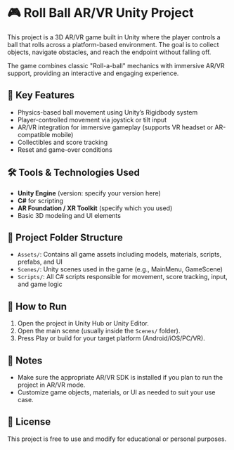 # 🎮 Roll Ball AR/VR Unity Project

This project is a 3D AR/VR game built in Unity where the player controls a ball that rolls across a platform-based environment. The goal is to collect objects, navigate obstacles, and reach the endpoint without falling off.

The game combines classic "Roll-a-ball" mechanics with immersive AR/VR support, providing an interactive and engaging experience.

## 🌟 Key Features
- Physics-based ball movement using Unity’s Rigidbody system
- Player-controlled movement via joystick or tilt input
- AR/VR integration for immersive gameplay (supports VR headset or AR-compatible mobile)
- Collectibles and score tracking
- Reset and game-over conditions

## 🛠 Tools & Technologies Used
- **Unity Engine** (version: specify your version here)
- **C#** for scripting
- **AR Foundation / XR Toolkit** (specify which you used)
- Basic 3D modeling and UI elements

## 📁 Project Folder Structure
- `Assets/`: Contains all game assets including models, materials, scripts, prefabs, and UI
- `Scenes/`: Unity scenes used in the game (e.g., MainMenu, GameScene)
- `Scripts/`: All C# scripts responsible for movement, score tracking, input, and game logic

## 🔧 How to Run
1. Open the project in Unity Hub or Unity Editor.
2. Open the main scene (usually inside the `Scenes/` folder).
3. Press Play or build for your target platform (Android/iOS/PC/VR).

## 📌 Notes
- Make sure the appropriate AR/VR SDK is installed if you plan to run the project in AR/VR mode.
- Customize game objects, materials, or UI as needed to suit your use case.

## 📃 License
This project is free to use and modify for educational or personal purposes.

